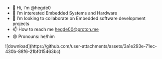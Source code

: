 - 👋 Hi, I’m @hegde0
- 👀 I’m interested Embedded Systems and Hardware
- 💞️ I’m looking to collaborate on Embedded software development projects
- 📫 How to reach me hegde00@proton.me
- 😄 Pronouns: he/him

<!---
hegde0/hegde0 is a ✨ special ✨ repository because its `README.md` (this file) appears on your GitHub profile.
You can click the Preview link to take a look at your changes.
--->![download](https://github.com/user-attachments/assets/3a1e293e-71ec-430b-88f6-21bf015463bc)

